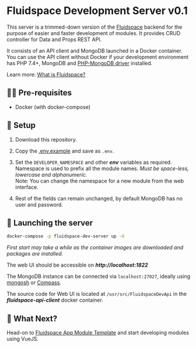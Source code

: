# Fluidspace Development Server v0.1
This server is a trimmed-down version of the [Fluidspace](https://fluidspace.app) backend for the purpose of easier and faster development of modules. It provides CRUD controller for Data and Props REST API.

It consists of an API client and MongoDB launched in a Docker container. You can use the API client without Docker if your development environment has PHP 7.4+, MongoDB and [PHP-MongoDB driver](https://github.com/mongodb/mongo-php-driver) installed.

Learn more: [What is Fluidspace?](https://gist.github.com/rishiktiwari/645f48422aad7ca7781d1142b3f3b1bd)

## ✋🏼 Pre-requisites
- Docker (with docker-compose)

## 🔧 Setup
1. Download this repository.

2. Copy the [.env.example](.env.example) and save as `.env`.

3. Set the `DEVELOPER_NAMESPACE` and other ***env*** variables as required.<br>
Namespace is used to prefix all the module names. *Must be space-less, lowercase and alphanumeric.* <br>
Note: You can change the namespace for a new module from the web interface.

4. Rest of the fields can remain unchanged, by default MongoDB has no user and password.

## 🚀 Launching the server
```sh
docker-compose -p fluidspace-dev-server up -d 
```
*First start may take a while as the container images are downloaded and packages are installed.*

The web UI should be accessible on ***http://localhost:1822***

The MongoDB instance can be connected via `localhost:27027`, ideally using [mongosh](https://www.mongodb.com/try/download/shell) or [Compass](https://www.mongodb.com/try/download/compass).

The source code for Web UI is located at `/usr/src/FluidspaceDevApi` in the ***fluidspace-api-client*** docker container.

## 🤔 What Next?
Head-on to [Fluidspace App Module Template](https://github.com/rishiktiwari/fluidspace-app-template-vue3) and start developing modules using VueJS.
